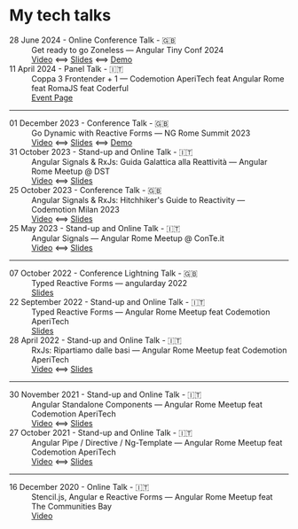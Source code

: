 # My tech talks

<dl>
  <dt>28 June 2024 - Online Conference Talk - 🇬🇧</dt>
  <dd>
    Get ready to go Zoneless — Angular Tiny Conf 2024
    <br />
    <a href="https://www.youtube.com/live/nVcerb1tOUA?si=cww0p0AzzMvvPw8U&t=16239">Video</a>
    ⟺
    <a href="https://docs.google.com/presentation/d/1IrQFJznb_iCqD7d0g0-UAK3gmlrFZOK-GNBRyOjs5CU">Slides</a>
    ⟺
    <a href="https://demo-zoneless-pokedex.vercel.app">Demo</a>
  </dd>

  <dt>11 April 2024 - Panel Talk - 🇮🇹</dt>
  <dd>
    Coppa 3 Frontender + 1 — Codemotion AperiTech feat Angular Rome feat RomaJS feat Coderful
    <br />
    <a href="https://community.codemotion.com/codemotion-italy/meetups/aperitech-roma-frontend">Event Page</a>
  </dd>

  ---

  <dt>01 December 2023 - Conference Talk - 🇬🇧</dt>
  <dd>
    Go Dynamic with Reactive Forms — NG Rome Summit 2023
    <br />
    <a href="https://www.youtube.com/live/K5R18qQNUm4?si=rtmJVnTyKSdSZ0LC&t=8440">Video</a>
    ⟺
    <a href="https://docs.google.com/presentation/d/1VOkousiBfO8rUpMxhjDK5s0scQI4X4llZLy987v3M2Y">Slides</a>
    ⟺
    <a href="https://demo-dynamic-reactive-forms.vercel.app">Demo</a>
  </dd>

  <dt>31 October 2023 - Stand-up and Online Talk - 🇮🇹</dt>
  <dd>
    Angular Signals & RxJs: Guida Galattica alla Reattività — Angular Rome Meetup @ DST
    <br />
    <a href="https://www.youtube.com/live/BQZF2yLSQbg?si=OGS8eF0VPrX4PIa_&t=2787">Video</a>
    ⟺
    <a href="https://docs.google.com/presentation/d/1jS1uOXMJHMHrEze-wBpmpDf6jRtmkk63DhlgFrn4HCI">Slides</a>
  </dd>

  <dt>25 October 2023 - Conference Talk - 🇬🇧</dt>
  <dd>
    Angular Signals & RxJs: Hitchhiker's Guide to Reactivity — Codemotion Milan 2023
    <br />
    <a href="https://talks.codemotion.com/angular-signals-and-rxjs-hitchhikers-gui?playlist=conference-milan-2023--wannabe-speaker">Video</a>
    ⟺
    <a href="https://docs.google.com/presentation/d/1DOLN_2xm-1C9ZKPPY2WMZplayVio8uOphCSMnyUKRx8">Slides</a>
  </dd>

  <dt>25 May 2023 - Stand-up and Online Talk - 🇮🇹</dt>
  <dd>
    Angular Signals — Angular Rome Meetup @ ConTe.it
    <br />
    <a href="https://www.youtube.com/live/S5yO_uiSP3Y?si=jUyar5aaMAEE0l4T&t=3024">Video</a>
    ⟺
    <a href="https://docs.google.com/presentation/d/1KiszoI-3kPY8vLemL36X0dUGAQUmTebzoOiPyPTuTs0">Slides</a>
  </dd>

  ---

  <dt>07 October 2022 - Conference Lightning Talk - 🇬🇧</dt>
  <dd>
    Typed Reactive Forms — angularday 2022 <br />
    <a href="https://docs.google.com/presentation/d/1PsYFRLtdkWzpiCE2FQ32nO_YAg-XwquJEWqVhSrJN4E">Slides</a>
  </dd>

  <dt>22 September 2022 - Stand-up and Online Talk - 🇮🇹</dt>
  <dd>
    Typed Reactive Forms — Angular Rome Meetup feat Codemotion AperiTech <br />
    <a href="https://docs.google.com/presentation/d/1qdT4EZEnVYx2ul4Xa7MY-hCwlNMJu7r020dGBYvEOaE">Slides</a>
  </dd>

  <dt>28 April 2022 - Stand-up and Online Talk - 🇮🇹</dt>
  <dd>
    RxJs: Ripartiamo dalle basi — Angular Rome Meetup feat Codemotion AperiTech
    <br />
    <a href="https://talks.codemotion.com/rxjs-ripartiamo-dalle-basi">Video</a>
    ⟺
    <a href="https://docs.google.com/presentation/d/1NyU7lKaY4HV_SDWa4X1y3nA0Yyzz7D98MxZKw9F03YU">Slides</a>
  </dd>

  ---

  <dt>30 November 2021 - Stand-up and Online Talk - 🇮🇹</dt>
  <dd>
    Angular Standalone Components — Angular Rome Meetup feat Codemotion AperiTech
    <br />
    <a href="https://www.youtube.com/watch?v=qEfL1ofSAuc">Video</a> ⟺
    <a href="https://docs.google.com/presentation/d/1WO7Jl_bpmeorCLY1v_AloTVBO3Gb3xPDzvp3MeKQbO4">Slides</a>
  </dd>

  <dt>27 October 2021 - Stand-up and Online Talk - 🇮🇹</dt>
  <dd>
    Angular Pipe / Directive / Ng-Template — Angular Rome Meetup feat Codemotion AperiTech <br />
    <a href="https://www.youtube.com/watch?v=dMuDYVNDm8g">Video</a> ⟺
    <a href="https://docs.google.com/presentation/d/1rOM8ysLEEg_4egw_t_r9Ua6jB0VfWMTaUnpF1WxIK38">Slides</a>
  </dd>

  ---

  <dt>16 December 2020 - Online Talk - 🇮🇹</dt>
  <dd>
    Stencil.js, Angular e Reactive Forms — Angular Rome Meetup feat The Communities Bay <br />
    <a href="https://www.youtube.com/watch?v=sTLi_-s_RWs">Video</a>
  </dd>
</dl>
